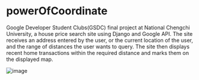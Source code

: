 # powerOfCoordinate

Google Developer Student Clubs(GSDC) final project at National Chengchi University, a house price search site using Django and Google API. 
The site receives an address entered by the user, or the current location of the user, and the range of distances the user wants to query. 
The site then displays recent home transactions within the required distance and marks them on the displayed map.

![image](https://user-images.githubusercontent.com/87135678/154725827-67ec0638-9298-4ddc-8fdb-5efd834714de.png)
